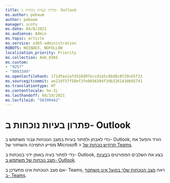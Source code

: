 ```yaml
---
title: פתרון בעיות נוכחות ב- Outlook
ms.author: pebaum
author: pebaum
manager: scotv
ms.date: 04/8/2021
ms.audience: Admin
ms.topic: article
ms.service: o365-administration
ROBOTS: NOINDEX, NOFOLLOW
localization_priority: Priority
ms.collection: Adm_O365
ms.custom:
- "9257"
- "9003349"
ms.openlocfilehash: 171dfee2afd510d97eccd1e5c8bd8c0f29c65f22
ms.sourcegitcommit: ae21df57f58ef3fe8036304f3db3261430b95741
ms.translationtype: HT
ms.contentlocale: he-IL
ms.lasthandoff: 08/19/2021
ms.locfileid: "58399442"
---
```

# <a name="troubleshoot-presence-issues-in-outlook"></a>פתרון בעיות נוכחות ב- Outlook

כדי לאבחן ולפתור בעיות במצב הנוכחות עבור משתמש ב- Outlook, הורד והפעל את מסייע התמיכה והשחזור של Microsoft > [תרחיש נוכחות של Teams](https://aka.ms/SaRA-TeamsPresenceScenario).

כדי לפתור בעיה באופן ידני בנוכחות ב- Outlook, בצע את השלבים המפורטים ב[בעיות מצב נוכחות של משתמש ב- Outlook](https://docs.microsoft.com/microsoftteams/troubleshoot/teams-im-presence/issues-with-presence-in-outlook).

אם מצב הנוכחות אינו מתעדכן ב- Teams, ראה [מצב הנוכחות שלך בפועל אינו משתקף ב- Teams](https://docs.microsoft.com/microsoftteams/troubleshoot/teams-im-presence/presence-not-show-actual-status).
